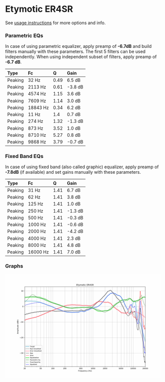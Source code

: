 # Etymotic ER4SR
See [usage instructions](https://github.com/jaakkopasanen/AutoEq#usage) for more options and info.

### Parametric EQs
In case of using parametric equalizer, apply preamp of **-6.7dB** and build filters manually
with these parameters. The first 5 filters can be used independently.
When using independent subset of filters, apply preamp of **-6.7 dB**.

| Type    | Fc       |    Q | Gain    |
|:--------|:---------|:-----|:--------|
| Peaking | 32 Hz    | 0.49 | 6.5 dB  |
| Peaking | 2113 Hz  | 0.61 | -3.8 dB |
| Peaking | 4574 Hz  | 1.15 | 3.6 dB  |
| Peaking | 7609 Hz  | 1.14 | 3.0 dB  |
| Peaking | 18843 Hz | 0.34 | 6.2 dB  |
| Peaking | 11 Hz    | 1.4  | 0.7 dB  |
| Peaking | 274 Hz   | 1.32 | -1.3 dB |
| Peaking | 873 Hz   | 3.52 | 1.0 dB  |
| Peaking | 8710 Hz  | 5.27 | 0.8 dB  |
| Peaking | 9868 Hz  | 3.79 | -0.7 dB |

### Fixed Band EQs
In case of using fixed band (also called graphic) equalizer, apply preamp of **-7.8dB**
(if available) and set gains manually with these parameters.

| Type    | Fc       |    Q | Gain    |
|:--------|:---------|:-----|:--------|
| Peaking | 31 Hz    | 1.41 | 6.7 dB  |
| Peaking | 62 Hz    | 1.41 | 3.8 dB  |
| Peaking | 125 Hz   | 1.41 | 1.0 dB  |
| Peaking | 250 Hz   | 1.41 | -1.3 dB |
| Peaking | 500 Hz   | 1.41 | -0.3 dB |
| Peaking | 1000 Hz  | 1.41 | -0.6 dB |
| Peaking | 2000 Hz  | 1.41 | -4.2 dB |
| Peaking | 4000 Hz  | 1.41 | 2.3 dB  |
| Peaking | 8000 Hz  | 1.41 | 4.8 dB  |
| Peaking | 16000 Hz | 1.41 | 7.0 dB  |

### Graphs
![](./Etymotic%20ER4SR.png)